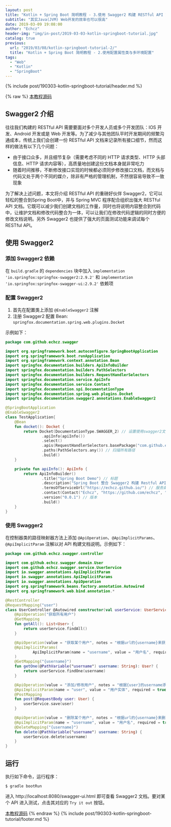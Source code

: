 ```yaml
---
layout: post
title: "Kotlin + Spring Boot 简明教程 - 3.使用 Swagger2 构建 RESTful API 文档"
subtitle: "其实Java(JVM) Web开发的效率也可以很高"
date: 2019-03-09 19:08:00
author: "Echcz"
header-img: "img/in-post/2019-03-03-kotlin-springboot-tutorial.jpg"
catalog: true
previous:
  url: "2019/03/08/kotlin-springboot-tutorial-2/"
  title: "Kotlin + Spring Boot 简明教程 - 2.使用配置属性类与多环境配置"
tags:
  - "Web"
  - "Kotlin"
  - "SpringBoot"
---
```

{% include post/190303-kotlin-springboot-tutorial/header.md %}

{% raw %}
[本教程源码](https://github.com/echcz/kotlin-spring-boot-examples/tree/master/swagger)

## Swagger2 介绍

往往我们构建的 RESTful API 需要要面对多个开发人员或多个开发团队：IOS 开发、Android 开发或是 Web 开发等。为了减少与其他团队平时开发期间的频繁沟通成本，传统上我们会创建一份 RESTful API 文档来记录所有接口细节，然而这样的做法有以下几个问题：

* 由于接口众多，并且细节复杂（需要考虑不同的 HTTP 请求类型、HTTP 头部信息、HTTP 请求内容等），高质量地创建这份文档本身就非常吃力
* 随着时间推移，不断修改接口实现的时候都必须同步修改接口文档，而文档与代码又处于两个不同的媒介，除非有严格的管理机制，不然很容易导致不一致现象

为了解决上述问题，本文将介绍 RESTful API 的重磅好伙伴 Swagger2，它可以轻松的整合到Spring Boot中，并与 Spring MVC 程序配合组织出强大 RESTful API 文档。它既可以减少我们创建文档的工作量，同时也将说明内容整合到代码中，让维护文档和修改代码整合为一体，可以让我们在修改代码逻辑的同时方便的修改文档说明。另外 Swagger2 也提供了强大的页面测试功能来调试每个 RESTful API。

## 使用 Swagger2

### 添加 Swagger2 依赖

在 `build.gradle` 的 `dependencies` 块中加入 `implementation 'io.springfox:springfox-swagger2:2.9.2'` 和 `implementation 'io.springfox:springfox-swagger-ui:2.9.2'` 依赖项

### 配置 Swagger2

1. 首先在配置类上添加 `@EnableSwagger2` 注解
2. 注册 Swagger2 配置 Bean: `springfox.documentation.spring.web.plugins.Docket`

示例如下：

``` kotlin
package com.github.echcz.swagger

import org.springframework.boot.autoconfigure.SpringBootApplication
import org.springframework.boot.runApplication
import org.springframework.context.annotation.Bean
import springfox.documentation.builders.ApiInfoBuilder
import springfox.documentation.builders.PathSelectors
import springfox.documentation.builders.RequestHandlerSelectors
import springfox.documentation.service.ApiInfo
import springfox.documentation.service.Contact
import springfox.documentation.spi.DocumentationType
import springfox.documentation.spring.web.plugins.Docket
import springfox.documentation.swagger2.annotations.EnableSwagger2

@SpringBootApplication
@EnableSwagger2
class TestApplication{
    @Bean
    fun docket(): Docket {
        return Docket(DocumentationType.SWAGGER_2) // 设置使用swagger2文档类型
                .apiInfo(apiInfo())
                .select()
                .apis(RequestHandlerSelectors.basePackage("com.github.echcz.swagger.controller")) // 基础扫描包
                .paths(PathSelectors.any()) // 扫描所有路径
                .build()
    }

    private fun apiInfo(): ApiInfo {
        return ApiInfoBuilder()
                .title("Spring Boot Demo") // 标题
                .description("Spring Boot 整合 Swagger2 构建 Restful API doc") // 详情
                .termsOfServiceUrl("https://echcz.github.io/") // 服务条款
                .contact(Contact("Echcz", "https://github.com/echcz", "echcz@outlook.com")) // 联系人
                .version("0.0.1") // 版本
                .build()
    }
}
```

### 使用 Swagger2

在控制器类的路径映射器方法上添加 `@ApiOperation`、`@ApiImplicitParams`、`@ApiImplicitParam` 注解以对 API 构建文档说明。示例如下：

``` kotlin
package com.github.echcz.swagger.controller

import com.github.echcz.swagger.domain.User
import com.github.echcz.swagger.service.UserService
import io.swagger.annotations.ApiImplicitParam
import io.swagger.annotations.ApiImplicitParams
import io.swagger.annotations.ApiOperation
import org.springframework.beans.factory.annotation.Autowired
import org.springframework.web.bind.annotation.*

@RestController
@RequestMapping("user")
class UserController @Autowired constructor(val userService: UserService) {
    @ApiOperation("获取所有用户")
    @GetMapping
    fun getAll(): List<User> {
        return userService.findAll()
    }

    @ApiOperation(value = "获取某个用户", notes = "根据url的{username}来获取某个用户")
    @ApiImplicitParams(
            ApiImplicitParam(name = "username", value = "用户名", required = true, dataType = "String")
    )
    @GetMapping("{username}")
    fun getOne(@PathVariable("username") username: String): User? {
        return userService.findOne(username)
    }

    @ApiOperation(value = "添加/修改用户", notes = "根据{user}的username添加/修改用户")
    @ApiImplicitParam(name = "user", value = "用户实体", required = true, dataType = "User")
    @PostMapping
    fun post(@RequestBody user: User) {
        userService.save(user)
    }

    @ApiOperation(value = "删除某个用户", notes = "根据url的{username}来删除某个用户")
    @ApiImplicitParam(name = "username", value = "用户名", required = true, dataType = "String")
    @DeleteMapping("{username}")
    fun delete(@PathVariable("username") username: String) {
        userService.delete(username)
    }
}
```

## 运行

执行如下命令，运行程序：

``` shell
$ gradle bootRun
```

进入 http://localhost:8080/swagger-ui.html 即可查看 Swagger2 文档。要对某个 API 进入测试，点击其对应的 `Try it out` 按钮。 

[本教程源码](https://github.com/echcz/kotlin-spring-boot-examples/tree/master/swagger)
{% endraw %}
{% include post/190303-kotlin-springboot-tutorial/footer.md %}